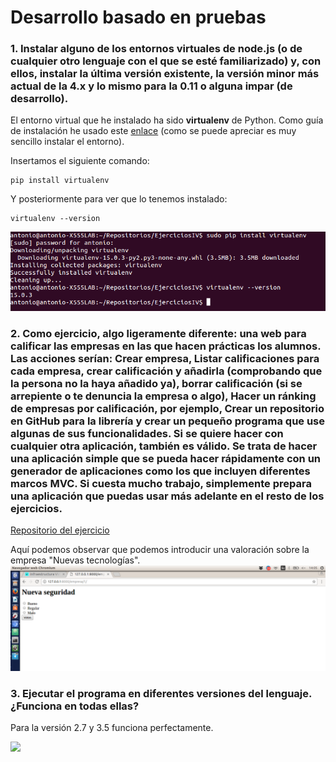 # Desarrollo basado en pruebas #

### 1. Instalar alguno de los entornos virtuales de node.js (o de cualquier otro lenguaje con el que se esté familiarizado) y, con ellos, instalar la última versión existente, la versión minor más actual de la 4.x y lo mismo para la 0.11 o alguna impar (de desarrollo). ###
El entorno virtual que he instalado ha sido **virtualenv** de Python. Como guía de instalación he usado este [enlace](http://rukbottoland.com/blog/tutorial-de-python-virtualenv/) (como se puede apreciar es muy sencillo instalar el entorno).

Insertamos el siguiente comando:

    pip install virtualenv

Y posteriormente para ver que lo tenemos instalado:

    virtualenv --version

![](capturas/virtualenv.png)

### 2. Como ejercicio, algo ligeramente diferente: una web para calificar las empresas en las que hacen prácticas los alumnos. Las acciones serían: Crear empresa, Listar calificaciones para cada empresa, crear calificación y añadirla (comprobando que la persona no la haya añadido ya), borrar calificación (si se arrepiente o te denuncia la empresa o algo), Hacer un ránking de empresas por calificación, por ejemplo, Crear un repositorio en GitHub para la librería y crear un pequeño programa que use algunas de sus funcionalidades. Si se quiere hacer con cualquier otra aplicación, también es válido. Se trata de hacer una aplicación simple que se pueda hacer rápidamente con un generador de aplicaciones como los que incluyen diferentes marcos MVC. Si cuesta mucho trabajo, simplemente prepara una aplicación que puedas usar más adelante en el resto de los ejercicios. ###

[Repositorio del ejercicio](https://github.com/Antkk10/IVWebCalificarEmpresas)

Aquí podemos observar que podemos introducir una valoración sobre la empresa "Nuevas tecnologías".
![](capturas/pagina.png)

### 3. Ejecutar el programa en diferentes versiones del lenguaje. ¿Funciona en todas ellas? ###

Para la versión 2.7 y 3.5 funciona perfectamente.

![](capturas/python2y3.png)

